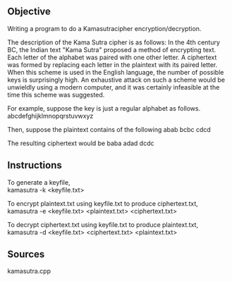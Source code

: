 Objective
--------------------------------------
Writing a program to do a Kamasutracipher encryption/decryption.

The description of the Kama Sutra cipher is as follows:
In the 4th century BC, the Indian text "Kama Sutra" proposed a method of encrypting text.
Each letter of the alphabet was paired with one other letter. A ciphertext was formed by replacing 
each letter in the plaintext with its paired letter. When this scheme is used in the English language,
the number of possible keys is surprisingly high. An exhaustive attack on such
a scheme would be unwieldly using a modern computer, and it was certainly infeasible at the time
this scheme was suggested.

For example, suppose the key is just a regular alphabet as follows.
abcdefghijklmnopqrstuvwxyz

Then, suppose the plaintext contains of the following
abab bcbc cdcd

The resulting ciphertext would be
baba adad dcdc

Instructions
--------------------------------------
To generate a keyfile,  
kamasutra -k <keyfile.txt>  

To encrypt plaintext.txt using keyfile.txt to produce ciphertext.txt,  
kamasutra -e <keyfile.txt> <plaintext.txt> <ciphertext.txt>

To decrypt ciphertext.txt using keyfile.txt to produce plaintext.txt,  
kamasutra -d <keyfile.txt> <ciphertext.txt> <plaintext.txt>  

Sources
--------------------------------------
kamasutra.cpp  

